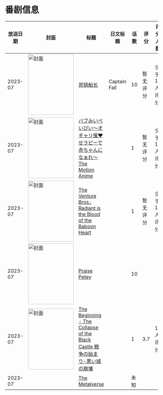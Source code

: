 # 番剧信息

|放送日期|封面|标题|日文标题|话数|评分|评分人数|
|---|---|---|---|---|---|---|
|2023-07|<img src="//lain.bgm.tv/pic/cover/c/48/8d/443850_x0fq9.jpg" alt="封面" style="width:150px;height:200px;object-fit:cover;">|[背锅船长](https://bangumi.tv/subject/443850)|Captain Fall|10|暂无评分|少于10人评分|
|2023-07|<img src="/img/no_icon_subject.png" alt="封面" style="width:150px;height:200px;object-fit:cover;">|[バブみいべいびい～オギャリ催♥せラピーで赤ちゃんになぁれ～ The Motion Anime](https://bangumi.tv/subject/454895)||1|暂无评分|少于10人评分|
|2023-07|<img src="//lain.bgm.tv/pic/cover/c/a5/10/440511_e2A1Y.jpg" alt="封面" style="width:150px;height:200px;object-fit:cover;">|[The Venture Bros.: Radiant is the Blood of the Baboon Heart](https://bangumi.tv/subject/440511)||1|暂无评分|少于10人评分|
|2023-07|<img src="//lain.bgm.tv/pic/cover/c/68/35/446503_dP5m6.jpg" alt="封面" style="width:150px;height:200px;object-fit:cover;">|[Praise Petey](https://bangumi.tv/subject/446503)||10|||
|2023-07|<img src="/img/no_icon_subject.png" alt="封面" style="width:150px;height:200px;object-fit:cover;">|[The Beginning - The Collapse of the Black Castle 戦争の始まり-黒い城の崩壊](https://bangumi.tv/subject/451957)||1|3.7|11人评分|
|2023-07||[The Metalverse](https://bangumi.tv/subject/321083)||未知|||
